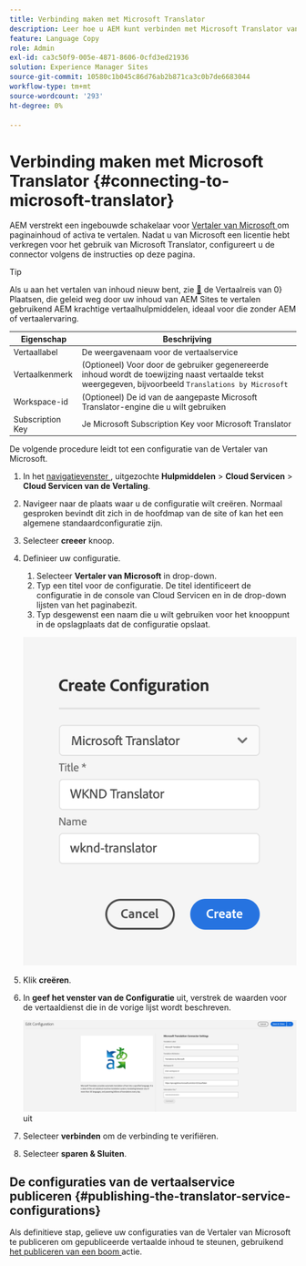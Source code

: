 ```yaml
---
title: Verbinding maken met Microsoft Translator
description: Leer hoe u AEM kunt verbinden met Microsoft Translator vanuit de verpakking om uw vertaalworkflow te automatiseren.
feature: Language Copy
role: Admin
exl-id: ca3c50f9-005e-4871-8606-0cfd3ed21936
solution: Experience Manager Sites
source-git-commit: 10580c1b045c86d76ab2b871ca3c0b7de6683044
workflow-type: tm+mt
source-wordcount: '293'
ht-degree: 0%

---
```


# Verbinding maken met Microsoft Translator {#connecting-to-microsoft-translator}

AEM verstrekt een ingebouwde schakelaar voor [ Vertaler van Microsoft ](https://www.microsoft.com/en-us/translator/business/) om paginainhoud of activa te vertalen. Nadat u van Microsoft een licentie hebt verkregen voor het gebruik van Microsoft Translator, configureert u de connector volgens de instructies op deze pagina.

>[!TIP]
>
>Als u aan het vertalen van inhoud nieuw bent, zie [&#128279;](/help/journey-sites/translation/overview.md) de Vertaalreis van 0&rbrace; Plaatsen, die geleid weg door uw inhoud van AEM Sites te vertalen gebruikend AEM krachtige vertaalhulpmiddelen, ideaal voor die zonder AEM of vertaalervaring.

| Eigenschap | Beschrijving |
|---|---|
| Vertaallabel | De weergavenaam voor de vertaalservice |
| Vertaalkenmerk | (Optioneel) Voor door de gebruiker gegenereerde inhoud wordt de toewijzing naast vertaalde tekst weergegeven, bijvoorbeeld `Translations by Microsoft` |
| Workspace-id | (Optioneel) De id van de aangepaste Microsoft Translator-engine die u wilt gebruiken |
| Subscription Key | Je Microsoft Subscription Key voor Microsoft Translator |

De volgende procedure leidt tot een configuratie van de Vertaler van Microsoft.

1. In het [ navigatievenster ](/help/sites-cloud/authoring/basic-handling.md#first-steps), uitgezochte **Hulpmiddelen** > **Cloud Servicen** > **Cloud Servicen van de Vertaling**.
1. Navigeer naar de plaats waar u de configuratie wilt creëren. Normaal gesproken bevindt dit zich in de hoofdmap van de site of kan het een algemene standaardconfiguratie zijn.
1. Selecteer **creeer** knoop.
1. Definieer uw configuratie.
   1. Selecteer **Vertaler van Microsoft** in drop-down.
   1. Typ een titel voor de configuratie. De titel identificeert de configuratie in de console van Cloud Servicen en in de drop-down lijsten van het paginabezit.
   1. Typ desgewenst een naam die u wilt gebruiken voor het knooppunt in de opslagplaats dat de configuratie opslaat.

   ![ creeer vertaalconfiguratie ](../assets/create-translation-config.png)

1. Klik **creëren**.
1. In **geef het venster van de Configuratie** uit, verstrek de waarden voor de vertaaldienst die in de vorige lijst wordt beschreven.

   ![ geef vertaalconfiguratie ](../assets/msft-config-ui.png) uit

1. Selecteer **verbinden** om de verbinding te verifiëren.
1. Selecteer **sparen &amp; Sluiten**.

## De configuraties van de vertaalservice publiceren {#publishing-the-translator-service-configurations}

Als definitieve stap, gelieve uw configuraties van de Vertaler van Microsoft te publiceren om gepubliceerde vertaalde inhoud te steunen, gebruikend [ het publiceren van een boom ](/help/sites-cloud/authoring/sites-console/publishing-pages.md#publishing-and-unpublishing-a-tree) actie.
